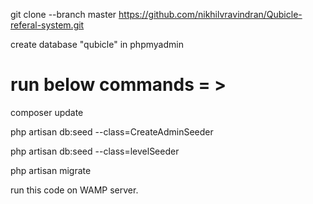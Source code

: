 git clone --branch master https://github.com/nikhilvravindran/Qubicle-referal-system.git

create database "qubicle" in phpmyadmin

run below commands = > 
================================

composer update

php artisan db:seed --class=CreateAdminSeeder

php artisan db:seed --class=levelSeeder

php artisan migrate 

run this code on WAMP server.
